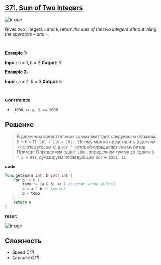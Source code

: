 ## [371. Sum of Two Integers](https://leetcode.com/problems/sum-of-two-integers/description/)

![image](https://github.com/MichaelOskin/AlgorithmsPatterns/assets/139218970/e69e4b6c-86d4-412b-9bce-66bbd64b16bc)

Given two integers `a` and `b`, return *the sum of the two integers without using the operators* `+` *and* `-`.

&nbsp;

**Example 1:**

**Input:** a = 1, b = 2
**Output:** 3

**Example 2:**

**Input:** a = 2, b = 3
**Output:** 5

&nbsp;

**Constraints:**

- `-1000 <= a, b <= 1000`

## Решение

>В двоичном представлении сумма выглядит следующим образом:
> 5 + 6 = 11 :  `101 + 110 = 1011` . Логику можно представить (сдвигом `>>` c оператором `&`) и `xor ^`, который определяет сумму битов.
> Пример: Определяем сдвиг: `1000`, определяем сумму до сдвига `5 ^ 6 = 011`, суммируем последующим *xor* -> `1011: 11`

**code**

```go
func getSum(a int, b int) int {
    for b != 0 { 
		temp := (a & b) << 1 // сдвиг числа (100+0)
        a = a ^ b // sum xor
        b = temp
    }
    return a
}
```


**result**

![image](https://github.com/MichaelOskin/AlgorithmsPatterns/assets/139218970/da0316b1-babc-467e-b97f-45bb219b3a61)

## Сложность
* Speed *O(1)*
* Capacity *O(1)*
